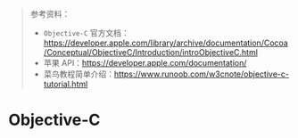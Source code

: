 >参考资料：
>
>- `Objective-C` 官方文档：https://developer.apple.com/library/archive/documentation/Cocoa/Conceptual/ObjectiveC/Introduction/introObjectiveC.html
>- 苹果 API：https://developer.apple.com/documentation/
>- 菜鸟教程简单介绍：https://www.runoob.com/w3cnote/objective-c-tutorial.html

# Objective-C



